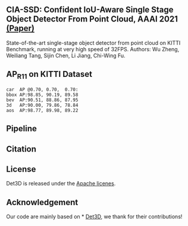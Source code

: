 ## CIA-SSD: Confident IoU-Aware Single Stage Object Detector From Point Cloud, AAAI 2021 [(Paper)](https://github.com/poodarchu/det3d) 

State-of-the-art single-stage object detector from point cloud on KITTI Benchmark, running at very high speed of 32FPS.
Authors: Wu Zheng, Weiliang Tang, Sijin Chen, Li Jiang, Chi-Wing Fu.

## AP<sub>R11</sub> on KITTI Dataset

```
car  AP @0.70, 0.70,  0.70:
bbox AP:98.85, 90.19, 89.58
bev  AP:90.51, 88.86, 87.95
3d   AP:90.00, 79.86, 78.84
aos  AP:98.77, 89.98, 89.22
```

## Pipeline

## Citation


## License

Det3D is released under the [Apache licenes](LICENES).

## Acknowledgement

Our code are mainly based on * [Det3D](https://github.com/poodarchu/det3d), we thank for their contributions!